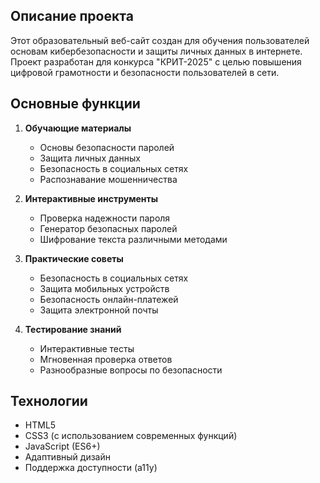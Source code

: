 ## Описание проекта

Этот образовательный веб-сайт создан для обучения пользователей основам кибербезопасности и защиты личных данных в интернете. Проект разработан для конкурса "КРИТ-2025" с целью повышения цифровой грамотности и безопасности пользователей в сети.

## Основные функции

1. **Обучающие материалы**
   - Основы безопасности паролей
   - Защита личных данных
   - Безопасность в социальных сетях
   - Распознавание мошенничества

2. **Интерактивные инструменты**
   - Проверка надежности пароля
   - Генератор безопасных паролей
   - Шифрование текста различными методами

3. **Практические советы**
   - Безопасность в социальных сетях
   - Защита мобильных устройств
   - Безопасность онлайн-платежей
   - Защита электронной почты

4. **Тестирование знаний**
   - Интерактивные тесты
   - Мгновенная проверка ответов
   - Разнообразные вопросы по безопасности

## Технологии

- HTML5
- CSS3 (с использованием современных функций)
- JavaScript (ES6+)
- Адаптивный дизайн
- Поддержка доступности (a11y)